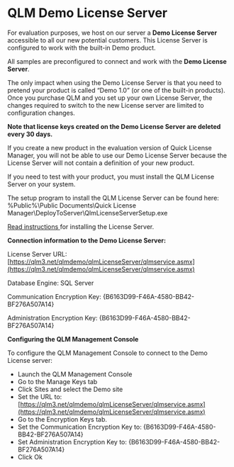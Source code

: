 # QLM Demo License Server

For evaluation purposes, we host on our server a **Demo License Server** accessible to all our new potential customers. This License Server is configured to work with the built-in Demo product.

All samples are preconfigured to connect and work with the **Demo License Server**.

The only impact when using the Demo License Server is that you need to pretend your product is called “Demo 1.0” (or one of the built-in products). Once you purchase QLM and you set up your own License Server, the changes required to switch to the new License server are limited to configuration changes.

**Note that license keys created on the Demo License Server are deleted every 30 days.**&#x20;

If you create a new product in the evaluation version of Quick License Manager, you will not be able to use our Demo License Server because the License Server will not contain a definition of your new product.&#x20;

If you need to test with your product, you must install the QLM License Server on your system.

The setup program to install the QLM License Server can be found here: %Public%\Public Documents\Quick License Manager\DeployToServer\QlmLicenseServerSetup.exe

[Read instructions ](../qlm-license-server/how-to-install-the-qlm-license-server.md)for installing the License Server.

**Connection information to the Demo License Server:**

License Server URL: [https://qlm3.net/qlmdemo/qlmLicenseServer/qlmservice.asmx](https://qlm3.net/qlmdemo/qlmLicenseServer/qlmservice.asmx)

Database Engine: SQL Server

Communication Encryption Key: {B6163D99-F46A-4580-BB42-BF276A507A14}

Administration Encryption Key: {B6163D99-F46A-4580-BB42-BF276A507A14}

**Configuring the QLM Management Console**

To configure the QLM Management Console to connect to the Demo License server:

* Launch the QLM Management Console
* Go to the Manage Keys tab
* Click Sites and select the Demo site
* Set the URL to: [https://qlm3.net/qlmdemo/qlmLicenseServer/qlmservice.asmx](https://qlm3.net/qlmdemo/qlmLicenseServer/qlmservice.asmx)
* Go to the Encryption Keys tab.
* Set the Communication Encryption Key to: {B6163D99-F46A-4580-BB42-BF276A507A14}
* Set Administration Encryption Key to: {B6163D99-F46A-4580-BB42-BF276A507A14}
* Click Ok
